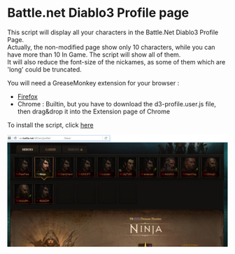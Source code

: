 # Battle.net Diablo3 Profile page

This script will display all your characters in the Battle.Net Diablo3 Profile Page.  
Actually, the non-modified page show only 10 characters, while you can have more than 10 In Game. The script will show all of them.  
It will also reduce the font-size of the nickames, as some of them which are 'long' could be truncated.


You will need a GreaseMonkey extension for your browser :  
- [Firefox](https://addons.mozilla.org/en-US/firefox/addon/greasemonkey/)
- Chrome : Builtin, but you have to download the d3-profile.user.js file, then drag&drop it into the Extension page of Chrome



To install the script, click [here](https://raw.githubusercontent.com/Etuldan/B.Net-D3-Profile/master/d3-profile.user.js)

![Screenshot](https://raw.githubusercontent.com/Etuldan/B.Net-D3-Profile/master/screenshot.png)
